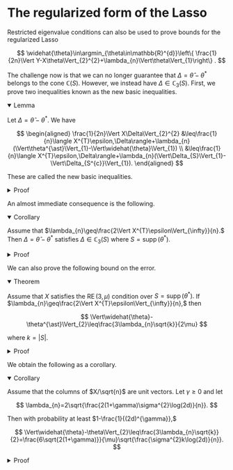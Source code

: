 # The regularized form of the Lasso

Restricted eigenvalue conditions can also be used to prove bounds for the regularized Lasso

$$
\widehat{\theta}\in\argmin_{\theta\in\mathbb{R}^{d}}\left\{ \frac{1}{2n}\Vert Y-X\theta\Vert_{2}^{2}+\lambda_{n}\Vert\theta\Vert_{1}\right\} .
$$

The challenge now is that we can no longer guarantee that $\Delta = \widehat{\theta}-\theta^{\ast}$ belongs to the cone $\mathbb{C}(S).$ However, we instead have $\Delta \in \mathbb{C}_3(S).$ First, we prove two inequalities known as the new basic inequalities.

<details open>
<summary>Lemma</summary>

Let $\Delta = \widehat{\theta}-\theta^{\ast}.$ We have

$$
\begin{aligned}
\frac{1}{2n}\Vert X\Delta\Vert_{2}^{2} &\leq\frac{1}{n}\langle X^{T}\epsilon,\Delta\rangle+\lambda_{n}(\Vert\theta^{\ast}\Vert_{1}-\Vert\widehat{\theta}\Vert_{1}) \\
	&\leq\frac{1}{n}\langle X^{T}\epsilon,\Delta\rangle+\lambda_{n}(\Vert\Delta_{S}\Vert_{1}-\Vert\Delta_{S^{c}}\Vert_{1}).
\end{aligned}
$$

These are called the new basic inequalities. 
</details>

<details>
<summary>Proof</summary>

By definition of $\widehat{\theta},$ we have

$$
\frac{1}{2n}\Vert Y-X\widehat{\theta}\Vert_{2}^{2}+\lambda_{n}\Vert\widehat{\theta}\Vert_{1}\leq\frac{1}{2n}\Vert Y-X\theta^{\ast}\Vert_{2}^{2}+\lambda_{n}\Vert\theta^{\ast}\Vert_{1}.
$$

This gives

$$
\frac{1}{2n}\Vert X\Delta-\epsilon\Vert_{2}^{2}+\lambda_{n}\Vert\widehat{\theta}\Vert_{1}\leq\frac{1}{2n}\Vert\epsilon\Vert_{2}^{2}+\lambda_{n}\Vert\theta^{\ast}\Vert_{1},
$$

and expanding gives

$$
\frac{1}{2n}\Vert X\Delta\Vert_{2}^{2}\leq\frac{1}{n}\langle X^{T}\epsilon,\Delta\rangle+\lambda_{n}(\Vert\theta^{\ast}\Vert_{1}-\Vert\widehat{\theta}\Vert_{1}),
$$

which is the first inequality. Also, we have

$$
\Vert\theta^{\ast}\Vert_{1}-\Vert\widehat{\theta}\Vert_{1}	=\Vert\theta_{S}^{\ast}\Vert_{1}-\Vert\theta_{S}^{\ast}+\Delta_{S}\Vert_{1}-\Vert\Delta_{S^{c}}\Vert_{1}
	\leq\Vert\Delta_{S}\Vert_{1}-\Vert\Delta_{S^{c}}\Vert_{1},
$$
which gives the second inequality.
</details>


An almost immediate consequence is the following. 


<details open>
<summary>Corollary</summary>

Assume that $\lambda_{n}\geq\frac{2\Vert X^{T}\epsilon\Vert_{\infty}}{n}.$ Then $\Delta=\widehat{\theta}-\theta^{\ast}$ satisfies $\Delta\in\mathbb{C}_{3}(S)$ where $S=\operatorname{supp}(\theta^{\ast}).$
</details>

<details>
<summary>Proof</summary>

From the second inequality, we have

$$
\begin{aligned}
0\leq\frac{1}{2n}\Vert X\Delta\Vert_{2}^{2} &\leq \frac{1}{n}\Vert X^{T}\epsilon\Vert_{\infty}\Vert\Delta\Vert_{1}+\lambda_{n}(\Vert\Delta_{S}\Vert_{1}-\Vert\Delta_{S^{c}}\Vert_{1}) \\
	&\leq\frac{\lambda_{n}}{2}(\Vert\Delta_{S}\Vert_{1}+\Vert\Delta_{S^{c}}\Vert_{1})+\lambda_{n}(\Vert\Delta_{S}\Vert_{1}-\Vert\Delta_{S^{c}}\Vert_{1}).
\end{aligned}
$$

Rearranging gives $\Vert\Delta_{S^{c}}\Vert_{1}\leq3\Vert\Delta_{S}\Vert_{1}.$
</details>

We can also prove the following bound on the error. 

<details open>
<summary>Theorem</summary>

Assume that $X$ satisfies the $\operatorname{RE}(3,\mu)$ condition over $S=\operatorname{supp}(\theta^{\ast}).$ If $\lambda_{n}\geq\frac{2\Vert X^{T}\epsilon\Vert_{\infty}}{n},$ then

$$
\Vert\widehat{\theta}-\theta^{\ast}\Vert_{2}\leq\frac{3\lambda_{n}\sqrt{k}}{2\mu}
$$

where $k=|S|.$
</details>

<details>
<summary>Proof</summary>

We have

$$
\begin{aligned}
\mu\Vert\Delta\Vert_{2}^{2}\leq\frac{1}{2n}\Vert X\Delta\Vert_{2}^{2} &\leq\frac{1}{n}\langle X^{T}\epsilon,\Delta\rangle+\lambda_{n}(\Vert\Delta_{S}\Vert_{1}-\Vert\Delta_{S^{c}}\Vert_{1}) \\
	&\leq\frac{1}{n}\Vert X^{T}\epsilon\Vert_{\infty}\Vert\Delta\Vert_{1}+\lambda_{n}(\Vert\Delta_{S}\Vert_{1}-\Vert\Delta_{S^{c}}\Vert_{1}) \\
	&\leq\frac{\lambda_{n}}{2}(\Vert\Delta_{S}\Vert_{1}+\Vert\Delta_{S^{c}}\Vert_{1})+\lambda_{n}(\Vert\Delta_{S}\Vert_{1}-\Vert\Delta_{S^{c}}\Vert_{1}) \\
	&\leq\frac{3\lambda_{n}}{2}\Vert\Delta_{S}\Vert_{1} \\
	&\leq\frac{3\lambda_{n}\sqrt{k}}{2}\Vert\Delta_{S}\Vert_{2} \\
	&\leq\frac{3\lambda_{n}\sqrt{k}}{2}\Vert\Delta\Vert_{2}.
\end{aligned}
$$

This yields $\Vert\Delta\Vert_{2}\leq\frac{3\lambda_{n}\sqrt{k}}{2\mu}$ as desired. 
</details>

We obtain the following as a corollary.

<details open>
<summary>Corollary</summary>

Assume that the columns of $X/\sqrt{n}$ are unit vectors. Let $\gamma\geq0$ and let

$$
\lambda_{n}=2\sqrt{\frac{2(1+\gamma)\sigma^{2}\log(2d)}{n}}.
$$

Then with probability at least $1-\frac{1}{(2d)^{\gamma}},$

$$
\Vert\widehat{\theta}-\theta\Vert_{2}\leq\frac{3\lambda_{n}\sqrt{k}}{2}=\frac{6\sqrt{2(1+\gamma)}}{\mu}\sqrt{\frac{\sigma^{2}k\log(2d)}{n}}.
$$
</details>

<details>
<summary>Proof</summary>

Note that $\frac{2}{n}X_{j}^{T}\epsilon$  is sub-Gaussian with variance proxy $\sigma_{j}^{2}=\frac{4}{n^{2}}\sum_{i=1}^{n}X_{ij}^{2}\sigma^{2}=\sigma^{2}/n,$ so

$$
\mathbb{P}\left[\frac{2\Vert X^{T}\epsilon\Vert_{\infty}}{n}>t\right]\leq2d\exp\left(-\frac{nt^{2}}{2\sigma^{2}}\right).
$$

Solving $2d\exp\left(-\frac{nt^{2}}{2\sigma^{2}}\right)=\frac{1}{(2d)^{\gamma}}$ gives 

$$
t=2\sqrt{\frac{2(1+\gamma)\sigma^{2}\log(2d)}{n}}.
$$

Therefore, by choosing $\lambda_{n}$ to be this value, the condition $\lambda_{n}\geq\frac{2\Vert X^{T}\epsilon\Vert_{\infty}}{n}$ holds with probability at least $1-\frac{1}{(2d)^{\gamma}}.$ 
</details>